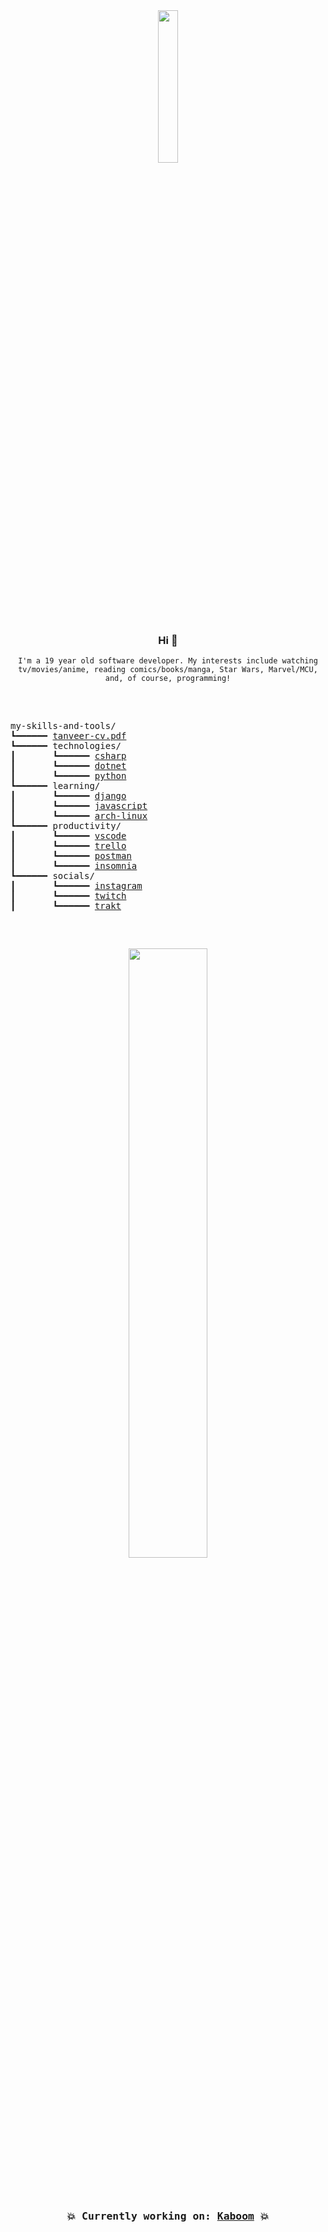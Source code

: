 <div align="center">
  <a href="https://tv-quote.herokuapp.com/"><img src="https://tv-quote.herokuapp.com/quote" height="25%" width="auto"></a>
  <h3>Hi 👋</h3>
  <p><code>I'm a 19 year old software developer. My interests include watching tv/movies/anime, reading comics/books/manga, Star Wars, Marvel/MCU, and, of course, programming!</code></p>
  <br>
</div>

<pre>

my-skills-and-tools/ 
┗━━━━━━ <a href="https://crxssed7.github.io/assets/img/Tanveer%20CV.pdf">tanveer-cv.pdf</a>
┗━━━━━━ technologies/ 
┃       ┗━━━━━━ <a href="https://github.com/crxssed7?tab=repositories&amp;q=&amp;type=&amp;language=c#&amp;sort=">csharp</a> 
┃       ┗━━━━━━ <a href="https://github.com/crxssed7?tab=repositories&amp;q=&amp;type=&amp;language=c#&amp;sort=">dotnet</a> 
┃       ┗━━━━━━ <a href="https://github.com/crxssed7?tab=repositories&amp;q=&amp;type=&amp;language=python&amp;sort=">python</a> 
┗━━━━━━ learning/ 
┃       ┗━━━━━━ <a href="https://github.com/crxssed7?tab=repositories&amp;q=&amp;type=&amp;language=python&amp;sort=">django</a> 
┃       ┗━━━━━━ <a href="https://github.com/crxssed7?tab=repositories&amp;q=&amp;type=&amp;language=javascript&amp;sort=">javascript</a> 
┃       ┗━━━━━━ <a href="https://github.com/crxssed7?tab=repositories&amp;q=&amp;type=&amp;language=shell&amp;sort=">arch-linux</a> 
┗━━━━━━ productivity/ 
┃       ┗━━━━━━ <a href="https://code.visualstudio.com">vscode</a> 
┃       ┗━━━━━━ <a href="https://trello.com">trello</a> 
┃       ┗━━━━━━ <a href="https://www.postman.com">postman</a> 
┃       ┗━━━━━━ <a href="https://insomnia.rest">insomnia</a> 
┗━━━━━━ socials/ 
┃       ┗━━━━━━ <a href="https://www.instagram.com/crxssed7/">instagram</a> 
┃       ┗━━━━━━ <a href="https://www.twitch.tv/crxssed7">twitch</a> 
┃       ┗━━━━━━ <a href="https://trakt.tv/users/crxssed">trakt</a>

</pre>

<pre>
  <p align="center"><a href="https://github.com/kaboom-db/kaboom-api"><img src="https://github.com/kaboom-db/kaboom-api/blob/master/brand%20assets/KABOOM.png?raw=true" width="50%" height="auto" /></a></p>
  <h3 align="center">💥 Currently working on: <a href="https://github.com/kaboom-db/kaboom-api">Kaboom</a> 💥</h3>
</pre>
